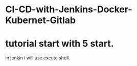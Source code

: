 # CI-CD-with-Jenkins-Docker-Kubernet-Gitlab
# tutorial start with 5 start.
in jenkin i will use excute shell.
